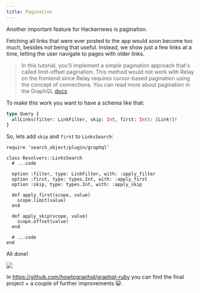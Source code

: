 ```yaml
---
title: Pagination
---
```


Another important feature for Hackernews is pagination.

Fetching all links that were ever posted to the app would soon become too much, besides not being that useful. Instead, we show just a few links at a time, letting the user navigate to pages with older links.

> In this tutorial, you'll implement a simple pagination approach that's called limit-offset pagination. This method would not work with Relay on the frontend since Relay requires cursor-based pagination using the concept of connections. You can read more about pagination in the GraphQL [docs](http://graphql.org/learn/pagination/).


To make this work you want to have a schema like that:

```graphql
type Query {
  allLinks(filter: LinkFilter, skip: Int, first: Int): [Link!]!
}
```

<Instruction>

So, lets add `skip` and `first` to `LinksSearch`:

```ruby(path=".../graphql-ruby/app/graphql/resolvers/links_search.rb")
require 'search_object/plugin/graphql'

class Resolvers::LinksSearch
  # ...code

  option :filter, type: LinkFilter, with: :apply_filter
  option :first, type: types.Int, with: :apply_first
  option :skip, type: types.Int, with: :apply_skip

  def apply_first(scope, value)
    scope.limit(value)
  end

  def apply_skip(scope, value)
    scope.offset(value)
  end

  # ...code
end
```

</Instruction>

All done!

![](http://i.imgur.com/oZZnuMG.png)

In https://github.com/howtographql/graphql-ruby you can find the final project + a couple of further improvements 😺.

